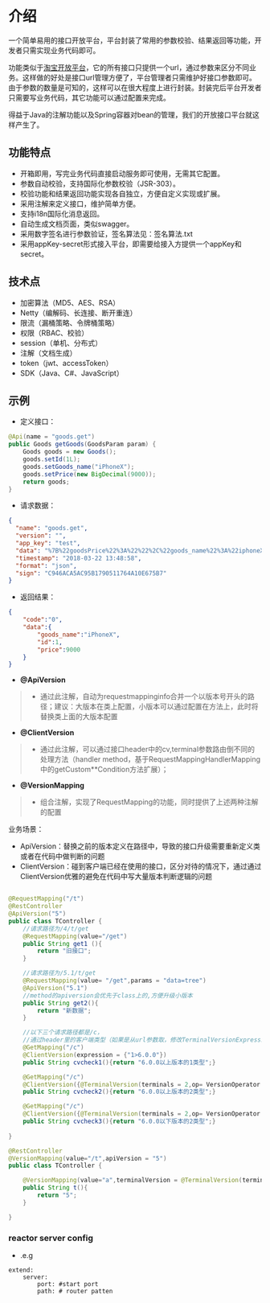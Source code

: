 # 介绍
一个简单易用的接口开放平台，平台封装了常用的参数校验、结果返回等功能，开发者只需实现业务代码即可。

功能类似于[淘宝开放平台](http://open.taobao.com/docs/api.htm?spm=a219a.7629065.0.0.6cQDnQ&apiId=4)，它的所有接口只提供一个url，通过参数来区分不同业务。这样做的好处是接口url管理方便了，平台管理者只需维护好接口参数即可。由于参数的数量是可知的，这样可以在很大程度上进行封装。封装完后平台开发者只需要写业务代码，其它功能可以通过配置来完成。

得益于Java的注解功能以及Spring容器对bean的管理，我们的开放接口平台就这样产生了。

## 功能特点

- 开箱即用，写完业务代码直接启动服务即可使用，无需其它配置。
- 参数自动校验，支持国际化参数校验（JSR-303）。
- 校验功能和结果返回功能实现各自独立，方便自定义实现或扩展。
- 采用注解来定义接口，维护简单方便。
- 支持i18n国际化消息返回。
- 自动生成文档页面，类似swagger。
- 采用数字签名进行参数验证，签名算法见：签名算法.txt
- 采用appKey-secret形式接入平台，即需要给接入方提供一个appKey和secret。

## 技术点

- 加密算法（MD5、AES、RSA）
- Netty（编解码、长连接、断开重连）
- 限流（漏桶策略、令牌桶策略）
- 权限（RBAC、校验）
- session（单机、分布式）
- 注解（文档生成）
- token（jwt、accessToken）
- SDK（Java、C#、JavaScript）

## 示例

- 定义接口：

```java
@Api(name = "goods.get")
public Goods getGoods(GoodsParam param) {
    Goods goods = new Goods();
    goods.setId(1L);
    goods.setGoods_name("iPhoneX");
    goods.setPrice(new BigDecimal(9000));
    return goods;
}
```

- 请求数据：

```json
{
  "name": "goods.get",
  "version": "",
  "app_key": "test",
  "data": "%7B%22goodsPrice%22%3A%22%22%2C%22goods_name%22%3A%22iphoneX%22%7D",
  "timestamp": "2018-03-22 13:48:58",
  "format": "json",
  "sign": "C946ACA5AC95B1790511764A10E675B7"
}
```

- 返回结果：

```json
{
    "code":"0",
    "data":{
        "goods_name":"iPhoneX",
        "id":1,
        "price":9000
    }
}
```


- **@ApiVersion**
>* 通过此注解，自动为requestmappinginfo合并一个以版本号开头的路径；建议：大版本在类上配置，小版本可以通过配置在方法上，此时将替换类上面的大版本配置

- **@ClientVersion**
>* 通过此注解，可以通过接口header中的cv,terminal参数路由倒不同的处理方法（handler method，基于RequestMappingHandlerMapping中的getCustom**Condition方法扩展）；

- **@VersionMapping** 
>* 组合注解，实现了RequestMapping的功能，同时提供了上述两种注解的配置

业务场景：
- ApiVersion：替换之前的版本定义在路径中，导致的接口升级需要重新定义类或者在代码中做判断的问题
- ClientVersion：碰到客户端已经在使用的接口，区分对待的情况下，通过通过ClientVersion优雅的避免在代码中写大量版本判断逻辑的问题


```java

@RequestMapping("/t")
@RestController
@ApiVersion("5")
public class TController {
    //请求路径为/4/t/get
    @RequestMapping(value="/get")
    public String get1 (){
        return "旧接口";
    }

    //请求路径为/5.1/t/get
    @RequestMapping(value= "/get",params = "data=tree")
    @ApiVersion("5.1")
    //method的apiversion会优先于class上的,方便升级小版本
    public String get2(){
        return "新数据";
    }

    //以下三个请求路径都是/c，
    //通过header里的客户端类型（如果是从url参数取，修改TerminalVersionExpression即可）以及版本号路由到不同方法
    @GetMapping("/c")
    @ClientVersion(expression = {"1>6.0.0"})
    public String cvcheck1(){return "6.0.0以上版本的1类型";}

    @GetMapping("/c")
    @ClientVersion({@TerminalVersion(terminals = 2,op= VersionOperator.GT,version = "6.0.0")})
    public String cvcheck2(){return "6.0.0以上版本的2类型";}

    @GetMapping("/c")
    @ClientVersion({@TerminalVersion(terminals = 2,op= VersionOperator.LTE,version = "6.0.0")})
    public String cvcheck3(){return "6.0.0以下版本的2类型";}
 
}

```

```java
@RestController
@VersionMapping(value="/t",apiVersion = "5")
public class TController {

    @VersionMapping(value="a",terminalVersion = @TerminalVersion(terminals = 1,op = VersionOperator.EQ,version = "3.0"))
    public String t(){
        return "5";
    }

}
```


### reactor server config

- .e.g

```
extend:
    server:
        port: #start port
        path: # router patten
```
        